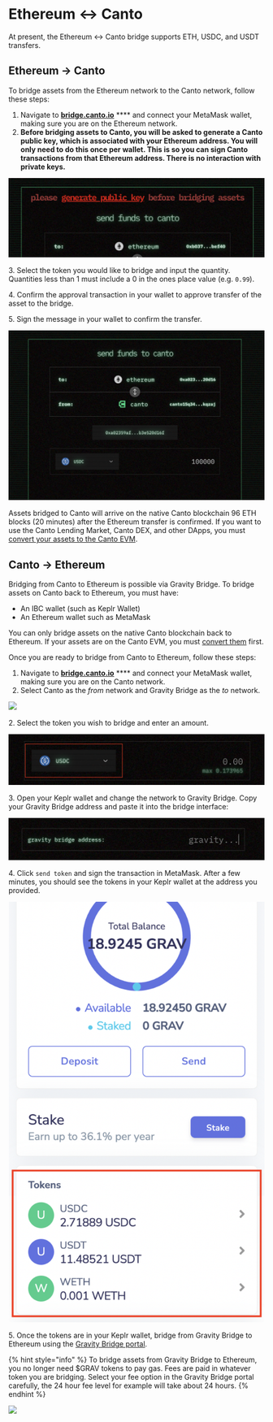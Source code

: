 # Ethereum <-> Canto

At present, the Ethereum <-> Canto bridge supports ETH, USDC, and USDT transfers.

## Ethereum -> Canto <a href="#ethereum-canto" id="ethereum-canto"></a>

To bridge assets from the Ethereum network to the Canto network, follow these steps:

1. Navigate to [**bridge.canto.io**](https://bridge.canto.io) \*\*\*\* and connect your MetaMask wallet, making sure you are on the Ethereum network.
2. **Before bridging assets to Canto, you will be asked to generate a Canto public key, which is associated with your Ethereum address. You will only need to do this once per wallet. This is so you can sign Canto transactions from that Ethereum address. There is no interaction with private keys.**

![](<../../.gitbook/assets/image (31).png>)

3\. Select the token you would like to bridge and input the quantity. Quantities less than 1 must include a 0 in the ones place value (e.g. `0.99`).

4\. Confirm the approval transaction in your wallet to approve transfer of the asset to the bridge.

5\. Sign the message in your wallet to confirm the transfer.

![](<../../.gitbook/assets/Screen Shot 2022-08-11 at 8.45.08 PM.png>)

Assets bridged to Canto will arrive on the native Canto blockchain 96 ETH blocks (20 minutes) after the Ethereum transfer is confirmed. If you want to use the Canto Lending Market, Canto DEX, and other DApps, you must [convert your assets to the Canto EVM](../converting-assets.md).

## Canto -> Ethereum <a href="#canto-ethereum" id="canto-ethereum"></a>

Bridging from Canto to Ethereum is possible via Gravity Bridge. To bridge assets on Canto back to Ethereum, you must have:

* An IBC wallet (such as Keplr Wallet)
* An Ethereum wallet such as MetaMask

You can only bridge assets on the native Canto blockchain back to Ethereum. If your assets are on the Canto EVM, you must [convert them](../converting-assets.md) first.

Once you are ready to bridge from Canto to Ethereum, follow these steps:

1. Navigate to [**bridge.canto.io**](https://bridge.canto.io) \*\*\*\* and connect your MetaMask wallet, making sure you are on the Canto network.
2. Select Canto as the _from_ network and Gravity Bridge as the _to_ network.

![](<../../.gitbook/assets/Screen Shot 2022-08-17 at 3.44.23 AM.png>)

2\. Select the token you wish to bridge and enter an amount.

![](<../../.gitbook/assets/Screen Shot 2022-08-17 at 3.46.51 AM.png>)

3\. Open your Keplr wallet and change the network to Gravity Bridge. Copy your Gravity Bridge address and paste it into the bridge interface:

![](<../../.gitbook/assets/Screen Shot 2022-08-17 at 3.51.28 AM.png>)

4\. Click `send token` and sign the transaction in MetaMask. After a few minutes, you should see the tokens in your Keplr wallet at the address you provided.

<img src="../../.gitbook/assets/Screen Shot 2022-08-17 at 4.09.04 AM.png" alt="" data-size="original">

5\. Once the tokens are in your Keplr wallet, bridge from Gravity Bridge to Ethereum using the [Gravity Bridge portal](https://bridge.blockscape.network/).

{% hint style="info" %}
To bridge assets from Gravity Bridge to Ethereum, you no longer need $GRAV tokens to pay gas. Fees are paid in whatever token you are bridging. Select your fee option in the Gravity Bridge portal carefully, the 24 hour fee level for example will take about 24 hours.
{% endhint %}

![](<../../.gitbook/assets/Screen Shot 2022-08-17 at 3.59.58 AM.png>)

##
